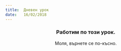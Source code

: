 ```yaml
---
title:  Дневен урок
date:   16/02/2018
---
```


### <center>Работим по този урок.</center>
<center>Моля, върнете се по-късно.</center>